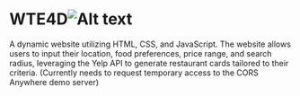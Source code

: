 # WTE4D![Alt text](../../OneDrive/Pictures/Screenshots/Final_Project.png)
A dynamic website utilizing HTML, CSS, and JavaScript. The website allows users to input their location, food preferences, price range, and search radius, leveraging the Yelp API to generate restaurant cards tailored to their criteria.
(Currently needs to request temporary access to the CORS Anywhere demo server)
